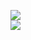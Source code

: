 [![](https://img.shields.io/badge/Made%20With-Github%20Spray-lightgrey.svg?style=for-the-badge&logo=github)](https://github.com/Annihil/github-spray#3306)  
[![](https://i.imgur.com/2DrTn0Z.gif)](https://github.com/Annihil/github-spray)